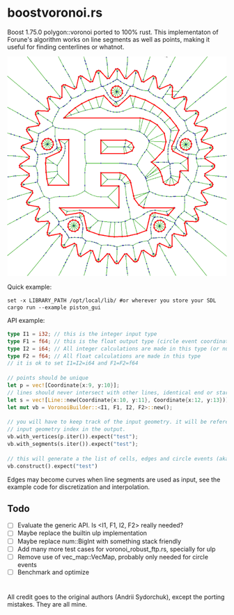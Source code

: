 # boostvoronoi.rs
Boost 1.75.0 polygon::voronoi ported to 100% rust.
This implementaton of Forune's algorithm works on line segments as well as points, making it useful for finding centerlines or whatnot.

![Rusty voronoi](img.png)

Quick example:
```fish
set -x LIBRARY_PATH /opt/local/lib/ #or wherever you store your SDL
cargo run --example piston_gui
```

API example:
```rust
type I1 = i32; // this is the integer input type
type F1 = f64; // this is the float output type (circle event coordinates)
type I2 = i64; // All integer calculations are made in this type (or num::BigInt when needed)
type F2 = f64; // All float calculations are made in this type
// it is ok to set I1=I2=i64 and F1=F2=f64

// points should be unique
let p = vec![Coordinate{x:9, y:10}];
// lines should never intersect with other lines, identical end or start points is ok.
let s = vec![Line::new(Coordinate{x:10, y:11}, Coordinate{x:12, y:13})];
let mut vb = VoronoiBuilder::<I1, F1, I2, F2>::new();
  
// you will have to keep track of the input geometry. it will be referenced as 
// input geometry index in the output. 
vb.with_vertices(p.iter()).expect("test");
vb.with_segments(s.iter()).expect("test");

// this will generate a the list of cells, edges and circle events (aka vertices)
vb.construct().expect("test")

```
Edges may become curves when line segments are used as input, see the example code for discretization and interpolation. 

## Todo
- [ ] Evaluate the generic API. Is <I1, F1, I2, F2> really needed?
- [ ] Maybe replace the builtin ulp implementation
- [ ] Maybe replace num::BigInt with something stack friendly
- [ ] Add many more test cases for voronoi_robust_ftp.rs, specially for ulp
- [ ] Remove use of vec_map::VecMap, probably only needed for circle events
- [ ] Benchmark and optimize

#

All credit goes to the original authors (Andrii Sydorchuk), except the porting mistakes. They are all mine.

